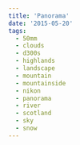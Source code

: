 ```yaml
---
title: 'Panorama'
date: '2015-05-20'
tags:
  - 50mm
  - clouds
  - d300s
  - highlands
  - landscape
  - mountain
  - mountainside
  - nikon
  - panorama
  - river
  - scotland
  - sky
  - snow
---
```

